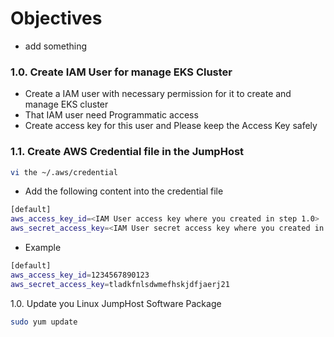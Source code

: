 # Objectives
- add something

### 1.0. Create IAM User for manage EKS Cluster
- Create a IAM user with necessary permission for it to create and manage EKS cluster
- That IAM user need Programmatic access
- Create access key for this user and Please keep the Access Key safely

### 1.1. Create AWS Credential file in the JumpHost
```bash
vi the ~/.aws/credential
```
- Add the following content into the credential file
```bash
[default]
aws_access_key_id=<IAM User access key where you created in step 1.0>
aws_secret_access_key=<IAM User secret access key where you created in step 1.0>
```
- Example
```bash
[default]
aws_access_key_id=1234567890123
aws_secret_access_key=tladkfnlsdwmefhskjdfjaerj21
```


1.0. Update you Linux JumpHost Software Package
```bash
sudo yum update
```
